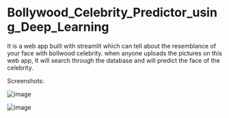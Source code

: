 # Bollywood_Celebrity_Predictor_using_Deep_Learning
It is a web app built with streamlit which can tell about the resemblance of your face with bollwood celebrity. when anyone uploads the pictures on this web app, It will search through the database and will predict the face of the celebrity.

Screenshots:


![image](https://user-images.githubusercontent.com/63038856/159220652-568106e8-bfab-4fab-912e-be1938062538.png)


![image](https://user-images.githubusercontent.com/63038856/159221149-8acf358e-4f45-46a6-8da4-f1174b94b074.png)


